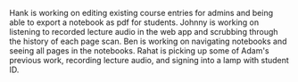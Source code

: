 Hank is working on editing existing course entries for admins and being able to export a notebook as pdf for students.
Johnny is working on listening to recorded lecture audio in the web app and scrubbing through the history of each page scan.
Ben is working on navigating notebooks and seeing all pages in the notebooks.
Rahat is picking up some of Adam's previous work, recording lecture audio, and signing into a lamp with student ID.
